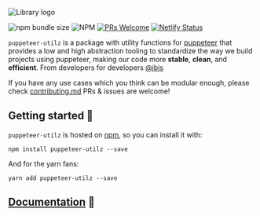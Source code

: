 ![Library logo](https://i.imgur.com/seCbKPs.png)

![npm bundle size](https://img.shields.io/bundlephobia/minzip/puppeteer-utilz?label=minified%20size)
![NPM](https://img.shields.io/npm/l/puppeteer-utilz)
[![PRs Welcome](https://img.shields.io/badge/PRs-welcome-brightgreen.svg?style=flat-square)](http://makeapullrequest.com)
[![Netlify Status](https://api.netlify.com/api/v1/badges/2c4b92ca-4166-4bfe-a9d0-93c2c63145a6/deploy-status)](https://app.netlify.com/sites/puppeteer-utilz/deploys)

`puppeteer-utilz` is a package with utility functions for [puppeteer](https://github.com/puppeteer/puppeteer) that provides a low and high abstraction tooling to standardize the way we build projects using puppeteer, making our code more **stable**, **clean**, and **efficient**. From developers for developers [@ibis](https://github.com/ibis-vzla)

If you have any use cases which you think can be modular enough, please check [contributing.md](./CONTRIBUTING.md) PRs & issues are welcome!

## Getting started 🔧

`puppeteer-utilz` is hosted on [npm](https://www.npmjs.com/package/puppeteer-utilz), so you can install it with:

`npm install puppeteer-utilz --save`

And for the yarn fans:

`yarn add puppeteer-utilz --save`

## [Documentation](https://puppeteer-utilz.netlify.com/) 📃

